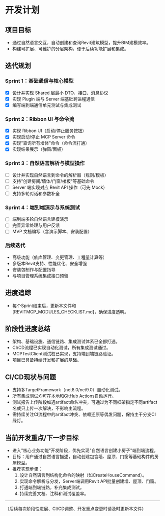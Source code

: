 # 开发计划

## 项目目标
- 通过自然语言交互，自动创建和查询Revit建筑模型，提升BIM建模效率。
- 构建可扩展、可维护的分层架构，便于后续功能扩展和集成。

## 迭代规划

### Sprint 1：基础通信与核心模型
- [x] 设计并实现 Shared 层最小 DTO、接口、消息协议
- [x] 实现 Plugin 端与 Server 端基础跨进程通信
- [x] 编写端到端通信单元测试与集成测试

### Sprint 2：Ribbon UI 与命令流
- [x] 实现 Ribbon UI（启动/停止服务按钮）
- [x] 实现启动/停止 MCP Server 命令
- [x] 实现"查询所有墙体"命令（命令流打通）
- [x] 实现结果展示（弹窗/面板）

### Sprint 3：自然语言解析与模型操作
- [ ] 设计并实现自然语言到命令的解析器（规则/模板）
- [ ] 支持"创建房间/墙体/门窗/楼板"等基础命令
- [ ] Server 端实现对应 Revit API 操作（可先 Mock）
- [ ] 支持多轮对话和参数补全

### Sprint 4：端到端演示与系统测试
- [ ] 端到端多轮自然语言建模演示
- [ ] 完善异常处理与用户反馈
- [ ] MVP 文档编写（含演示脚本、安装配置）

### 后续迭代
- 高级功能（族库管理、变更管理、工程量计算等）
- 多版本Revit支持、性能优化、安全增强
- 安装包制作与配置指导
- 与项目管理系统集成接口预留

## 进度追踪
- 每个Sprint结束后，更新本文件和[REVITMCP_MODULES_CHECKLIST.md]，确保进度透明。

## 阶段性进度总结
- 架构、基础设施、通信链路、集成测试体系已全部打通。
- CI/CD流程已实现自动化测试，所有集成测试通过。
- MCPTestClient测试桩已实现，支持端到端链路验证。
- 项目已具备持续开发和扩展的基础。

## CI/CD现状与问题
- 支持多TargetFramework（net8.0/net9.0）自动化测试。
- 所有集成测试均可在本地和GitHub Actions自动运行。
- 测试报告上传阶段如遇artifact命名冲突，可通过为不同框架指定不同artifact名或只上传一次解决，不影响主流程。
- 需持续关注CI流程中的artifact冲突、依赖还原等偶发问题，保持主干分支CI绿灯。

## 当前开发重点/下一步目标
- 进入"核心业务功能"开发阶段，优先实现"自然语言创建小房子"端到端流程。
- 目标：用户通过自然语言描述，自动创建包含墙、屋顶、门窗等基础构件的房屋模型。
- 推荐实现步骤：
  1. 设计自然语言到结构化命令的映射（如CreateHouseCommand）。
  2. 实现命令解析与分发，Server端调用Revit API批量创建墙、屋顶、门窗。
  3. 打通端到端链路，补充集成测试。
  4. 持续完善文档、注释和测试覆盖率。

---

（后续每次阶段性进展、CI/CD调整、开发重点变更时请及时更新本文件） 